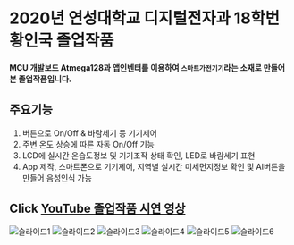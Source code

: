 # 2020년 연성대학교 디지털전자과 18학번 황인국 졸업작품

#### MCU 개발보드 Atmega128과 앱인벤터를 이용하여 `스마트가전기기`라는 소재로 만들어본 졸업작품입니다.
## 주요기능 
1. 버튼으로 On/Off & 바람세기 등 기기제어
2. 주변 온도 상승에 따른 자동 On/Off 기능
3. LCD에 실시간 온습도정보 및 기기조작 상태 확인, LED로 바람세기 표현
4. App 제작, 스마트폰으로 기기제어, 지역별 실시간 미세먼지정보 확인 및 AI버튼을 만들어 음성인식 가능

## Click [YouTube 졸업작품 시연 영상](https://www.youtube.com/watch?v=RVzAPrMWpZ0)



![슬라이드1](https://user-images.githubusercontent.com/80079407/110243450-bf3d7100-7f9d-11eb-9b6f-f95ae55499e1.PNG)
![슬라이드2](https://user-images.githubusercontent.com/80079407/110243451-c06e9e00-7f9d-11eb-9498-aab99f3afa90.PNG)
![슬라이드3](https://user-images.githubusercontent.com/80079407/110243452-c19fcb00-7f9d-11eb-9761-137c412235ec.PNG)
![슬라이드4](https://user-images.githubusercontent.com/80079407/110243453-c2d0f800-7f9d-11eb-859d-4a3a3c00516f.PNG)
![슬라이드5](https://user-images.githubusercontent.com/80079407/110243454-c4022500-7f9d-11eb-8be8-d504fa052f5c.PNG)
![슬라이드6](https://user-images.githubusercontent.com/80079407/110243455-c49abb80-7f9d-11eb-9b53-21fa788693d7.PNG)




















